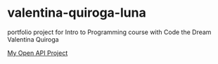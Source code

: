 # valentina-quiroga-luna
portfolio project for Intro to Programming course with Code the Dream
Valentina Quiroga

[My Open API Project](https://github.com/vale25611/valentina-open-api)
